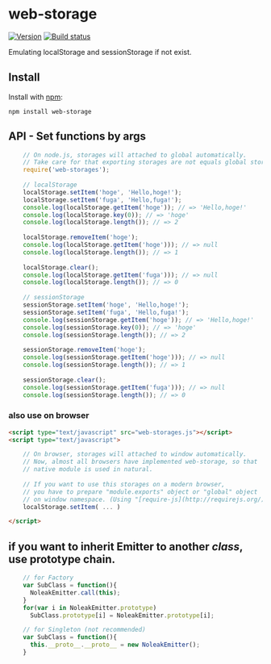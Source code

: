 # web-storage
  
[![Version](https://badge.fury.io/js/web-storages.png)](https://npmjs.org/package/web-storages)
[![Build status](https://travis-ci.org/ystskm/web-storages-js.png)](https://travis-ci.org/ystskm/web-storages-js)  
  
Emulating localStorage and sessionStorage if not exist. 

## Install

Install with [npm](http://npmjs.org/):

    npm install web-storage
    
## API - Set functions by args

```js
    // On node.js, storages will attached to global automatically.
    // Take care for that exporting storages are not equals global storages.
    require('web-storages');
    
    // localStorage
    localStorage.setItem('hoge', 'Hello,hoge!');
    localStorage.setItem('fuga', 'Hello,fuga!');
    console.log(localStorage.getItem('hoge')); // => 'Hello,hoge!'
    console.log(localStorage.key(0)); // => 'hoge'
    console.log(localStorage.length()); // => 2
    
    localStorage.removeItem('hoge');
    console.log(localStorage.getItem('hoge'))); // => null
    console.log(localStorage.length()); // => 1
    
    localStorage.clear();
    console.log(localStorage.getItem('fuga'))); // => null
    console.log(localStorage.length()); // => 0
    
    // sessionStorage
    sessionStorage.setItem('hoge', 'Hello,hoge!');
    sessionStorage.setItem('fuga', 'Hello,fuga!');
    console.log(sessionStorage.getItem('hoge')); // => 'Hello,hoge!'
    console.log(sessionStorage.key(0)); // => 'hoge'
    console.log(sessionStorage.length()); // => 2
    
    sessionStorage.removeItem('hoge');
    console.log(sessionStorage.getItem('hoge'))); // => null
    console.log(sessionStorage.length()); // => 1
    
    sessionStorage.clear();
    console.log(sessionStorage.getItem('fuga'))); // => null
    console.log(sessionStorage.length()); // => 0
```
    
### also use on browser

```html
<script type="text/javascript" src="web-storages.js"></script>
<script type="text/javascript">

    // On browser, storages will attached to window automatically.
    // Now, almost all browsers have implemented web-storage, so that
    // native module is used in natural.
    
    // If you want to use this storages on a modern browser,
    // you have to prepare "module.exports" object or "global" object
    // on window namespace. (Using "[require-js](http://requirejs.org/)" or [foonyah](http://liberty-technology.biz/foonyahstation/docs/) is awesome!)
    localStorage.setItem( ... )

</script>
```

## if you want to inherit Emitter to another *class*, use prototype chain.

```js
    // for Factory
    var SubClass = function(){
      NoleakEmitter.call(this);
    }
    for(var i in NoleakEmitter.prototype)
      SubClass.prototype[i] = NoleakEmitter.prototype[i];

    // for Singleton (not recommended)
    var SubClass = function(){
      this.__proto__.__proto__ = new NoleakEmitter();
    }
```
